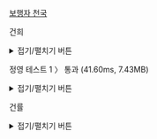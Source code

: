 <a href = 'https://programmers.co.kr/learn/courses/30/lessons/1832'> 보행자 천국 </a>


건희
<details>
<summary>접기/펼치기 버튼</summary>
	
</details>
    
정영
테스트 1 〉	통과 (41.60ms, 7.43MB)
<details>
<summary>접기/펼치기 버튼</summary>

``` cpp
#include <vector>
#include <stdio.h>

using namespace std;

int MOD = 20170805;
vector<vector<int>> city_path;

// city_path[i+1][j]이 0 city_path[i-1][j] 통행
int get_path(int i, int j, int dx, int dy) {
    while(city_path[i-dx][j-dy] == -2) {
        i-=dx;
        j-=dy;
    }
    if(city_path[i-dx][j-dy] == -1) return 0;
    
    return city_path[i-dx][j-dy];
}

int get_row_path(int i, int j) {
    return get_path(i, j, 1, 0);
}
int get_col_path(int i, int j) {
    return get_path(i, j, 0, 1);
}

// 전역 변수를 정의할 경우 함수 내에 초기화 코드를 꼭 작성해주세요.
int solution(int m, int n, vector<vector<int>> city_map) {
    int answer = 0;
    city_path = vector<vector<int>>(m+2, vector<int>(n+2, -1));
    
    // city_map으로 city_path초기화
    for(int i = 0; i < m; i++) {
        for(int j = 0; j < n; j++) {
            city_path[i+1][j+1] = -city_map[i][j];
        }
    }
    
    // 경로 계산
    for(int i = 1; i < m+1; i++) {
        for(int j = 1; j < n+1; j++) {
            if(i == 1 && j == 1) {
                city_path[1][1] = 1;
                continue;
            }
            if(city_map[i-1][j-1] == 0) {
                city_path[i][j] = (get_row_path(i, j) + get_col_path(i, j)) % MOD;
            }
        }
    }
    
    return city_path[m][n];
}
```

</details>
    
건률
<details>
<summary>접기/펼치기 버튼</summary>
  
</details>
